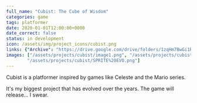 ```yaml
---
full_name: "Cubist: The Cube of Wisdom"
categories: game
tags: platformer
date: 2020-01-01T12:00:00+0000
date_correct: false
status: in development
icon: /assets/img/project_icons/cubist.png
links: {"Archive": "https://drive.google.com/drive/folders/1zqHm7BwGi1RakzmRJxqEnpxNLGascmp5?usp=share_link"}
images: ["/assets/projects/cubist/image1.png", "/assets/projects/cubist/image2.png", "/assets/projects/cubist/Cubist%20Ref.png", 
        "/assets/projects/cubist/SPRITE%20EVO.png"]
---
```


Cubist is a platformer inspired by games like Celeste and the Mario series.

It's my biggest project that has evolved over the years.
The game will release... I swear.